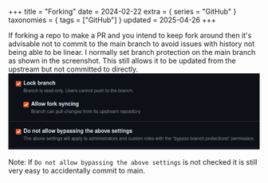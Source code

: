 +++
title = "Forking"
date = 2024-02-22
extra = { series = "GitHub" }
taxonomies = { tags = ["GitHub"] }
updated = 2025-04-26
+++

If forking a repo to make a PR and you intend to keep fork around then it's advisable not to commit to the main branch to avoid issues with history not being able to be linear.
I normally set branch protection on the main branch as shown in the screenshot.
This still allows it to be updated from the upstream but not committed to directly.\
![Screenshot of options selected](options.png)

Note: If `Do not allow bypassing the above settings` is not checked it is still very easy to accidentally commit to main.
